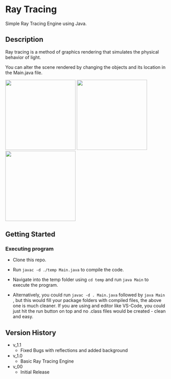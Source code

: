 # Ray Tracing

Simple Ray Tracing Engine using Java.

## Description

Ray tracing is a method of graphics rendering that simulates the physical behavior of light.

You can alter the scene rendered by changing the objects and its location in the Main.java file.

<image src="assets/42.png" width="220"/> <image src="assets/53.png" width="220"/>  <image src="assets/56.png" width="220"/>

## Getting Started

### Executing program

* Clone this repo.
* Run `javac -d ./temp Main.java` to compile the code.
* Navigate into the temp folder using `cd temp` and run `java Main` to execute the program.

* Alternatively, you could run `javac -d . Main.java` followed by `java Main` , but this would fill your package folders with compiled files, the above one is much cleaner.
If you are using and editor like VS-Code, you could just hit the run button on top and no .class files would be created - clean and easy.


## Version History

* v_1.1
   * Fixed Bugs with reflections and added background
* v_1.0
    * Basic Ray Tracing Engine
* v_00
    * Initial Release
